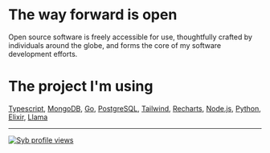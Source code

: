 # The way forward is open
Open source software is freely accessible for use, thoughtfully crafted by individuals around the globe, and forms the core of my software development efforts.

# The project I'm using
[Typescript](https://www.typescriptlang.org/), [MongoDB](https://www.mongodb.com/), [Go](https://go.dev/), [PostgreSQL](https://www.postgresql.org/), [Tailwind](https://tailwindcss.com/), [Recharts](https://recharts.org/en-US), [Node.js](https://nodejs.org/en), [Python](https://www.python.org/), [Elixir](https://elixir-lang.org/), [Llama](https://www.llama.com/)

---
[![Syb profile views](https://u8views.com/api/v1/github/profiles/99127787/views/day-week-month-total-count.svg)](https://u8views.com/github/harmoniousmoss)
